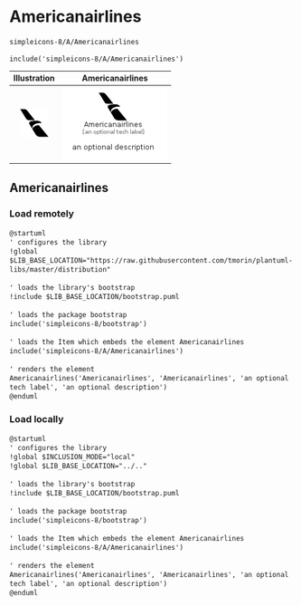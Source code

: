 # Americanairlines


```text
simpleicons-8/A/Americanairlines
```

```text
include('simpleicons-8/A/Americanairlines')
```



| Illustration | Americanairlines |
| :---: | :---: |
| ![illustration for Illustration](../../simpleicons-8/A/Americanairlines.png) | ![illustration for Americanairlines](../../simpleicons-8/A/Americanairlines.Local.png) |




## Americanairlines

### Load remotely
```plantuml
@startuml
' configures the library
!global $LIB_BASE_LOCATION="https://raw.githubusercontent.com/tmorin/plantuml-libs/master/distribution"

' loads the library's bootstrap
!include $LIB_BASE_LOCATION/bootstrap.puml

' loads the package bootstrap
include('simpleicons-8/bootstrap')

' loads the Item which embeds the element Americanairlines
include('simpleicons-8/A/Americanairlines')

' renders the element
Americanairlines('Americanairlines', 'Americanairlines', 'an optional tech label', 'an optional description')
@enduml
```

### Load locally
```plantuml
@startuml
' configures the library
!global $INCLUSION_MODE="local"
!global $LIB_BASE_LOCATION="../.."

' loads the library's bootstrap
!include $LIB_BASE_LOCATION/bootstrap.puml

' loads the package bootstrap
include('simpleicons-8/bootstrap')

' loads the Item which embeds the element Americanairlines
include('simpleicons-8/A/Americanairlines')

' renders the element
Americanairlines('Americanairlines', 'Americanairlines', 'an optional tech label', 'an optional description')
@enduml
```

